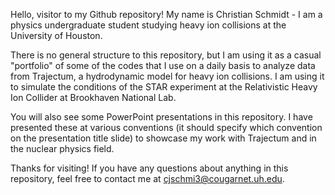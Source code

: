 Hello, visitor to my Github repository! My name is Christian Schmidt - I am a physics undergraduate student studying heavy ion collisions at the University of Houston.

There is no general structure to this repository, but I am using it as a casual "portfolio" of some of the codes that I use on a daily basis to analyze data from Trajectum, a hydrodynamic model for heavy ion collisions. I am using it to simulate the conditions of the STAR experiment at the Relativistic Heavy Ion Collider at Brookhaven National Lab.

You will also see some PowerPoint presentations in this repository. I have presented these at various conventions (it should specify which convention on the presentation title slide) to showcase my work with Trajectum and in the nuclear physics field.

Thanks for visiting! If you have any questions about anything in this repository, feel free to contact me at cjschmi3@cougarnet.uh.edu.
